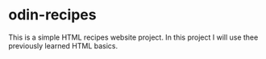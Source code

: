 # odin-recipes
This is a simple HTML recipes website project.
In this project I will use thee previously learned HTML basics.